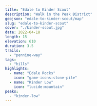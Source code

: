 ```yaml
---
title: "Edale to Kinder Scout"
description: "Walk in the Peak District"
geojson: "edale-to-kinder-scout/map"
slug: "edale-to-kinder-scout"
cover: "./kinder-scout.jpg"
date: 2022-04-18
length: 15
elevation: 610
duration: 3.5
trails:
  - "pennine-way"
tags:
  - "hills"
highlights:
  - name: "Edale Rocks"
    icon: "game-icons:stone-pile"
  - name: "Kinder Low"
    icon: "lucide:mountain"
peaks:
  - "kinder-low"
---
```

